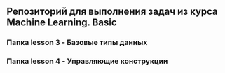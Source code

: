 ## Репозиторий для выполнения задач из курса Machine Learning. Basic

### Папка lesson 3 - Базовые типы данных 

### Папка lesson 4 - Управляющие конструкции 
